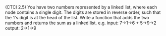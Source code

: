 (CTCI 2.5)
You have two numbers represented by a linked list, where each node contains
a single digit.  The digits are stored in reverse order, such that the 
1's digit is at the head of the list.  Write a function that adds the two
numbers and returns the sum as a linked list.
e.g.
input: 7->1->6 + 5->9->2
output: 2->1->9